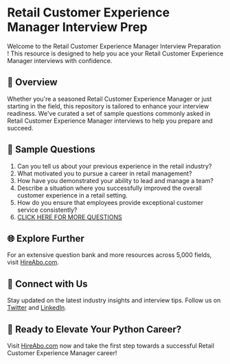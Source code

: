 # Retail Customer Experience Manager Interview Prep

Welcome to the Retail Customer Experience Manager Interview Preparation ! This resource is designed to help you ace your Retail Customer Experience Manager interviews with confidence.

## 🚀 Overview

Whether you're a seasoned Retail Customer Experience Manager or just starting in the field, this repository is tailored to enhance your interview readiness. We've curated a set of sample questions commonly asked in Retail Customer Experience Manager interviews to help you prepare and succeed.

## 📝 Sample Questions

1. Can you tell us about your previous experience in the retail industry?
2. What motivated you to pursue a career in retail management?
3. How have you demonstrated your ability to lead and manage a team?
4. Describe a situation where you successfully improved the overall customer experience in a retail setting.
5. How do you ensure that employees provide exceptional customer service consistently?
6. [CLICK HERE FOR MORE QUESTIONS](https://hireabo.com/job/22_0_45/Retail%20Customer%20Experience%20Manager)

## 🌐 Explore Further

For an extensive question bank and more resources across 5,000 fields, visit [HireAbo.com](https://www.hireabo.com).

## 📱 Connect with Us

Stay updated on the latest industry insights and interview tips. Follow us on [Twitter](https://twitter.com/hireabo) and [LinkedIn](https://www.linkedin.com/in/hire-abo-3609972a8/).

## 🚀 Ready to Elevate Your Python Career?

Visit [HireAbo.com](https://www.hireabo.com) now and take the first step towards a successful Retail Customer Experience Manager career!